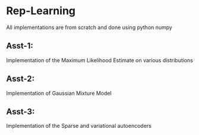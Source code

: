 # Rep-Learning
All implementations are from scratch and done using python numpy
## Asst-1:
Implementation of the Maximum Likelihood Estimate on various distributions
## Asst-2:
Implementation of Gaussian Mixture Model
## Asst-3:
Implementation of the Sparse and variational autoencoders
